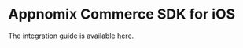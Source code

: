 # Appnomix Commerce SDK for iOS

The integration guide is available [here](https://docs.appnomix.app/docs/commerce-ios#/).
